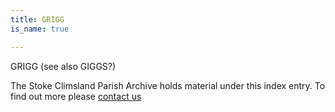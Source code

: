 ```yaml
---
title: GRIGG
is_name: true

---
```


GRIGG (see also GIGGS?)


The Stoke Climsland Parish Archive holds material under this index entry. To find out more please [contact us](/contact/)
